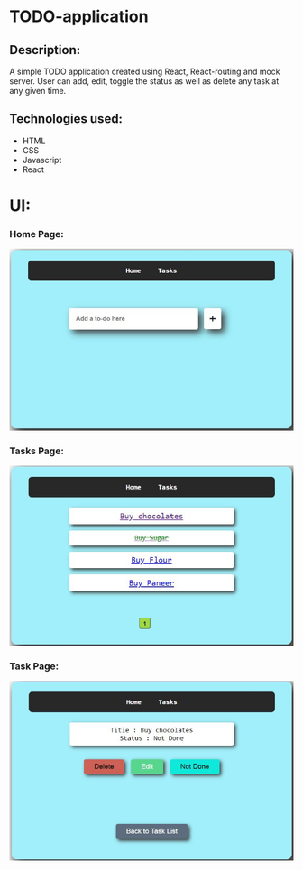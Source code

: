 # TODO-application

## Description:
A simple TODO application created using React, React-routing and mock server. User can add, edit, toggle the status as well as delete any task at any given time.

## Technologies used:
* HTML
* CSS
* Javascript
* React

# UI:
### Home Page:
<img src = "images/home_page.JPG" alt = "home-page"/>

### Tasks Page:
<img src = "images/tasks_pge.JPG" alt = "home-page"/>

### Task Page:
<img src = "images/task_page.JPG" alt = "home-page"/>




